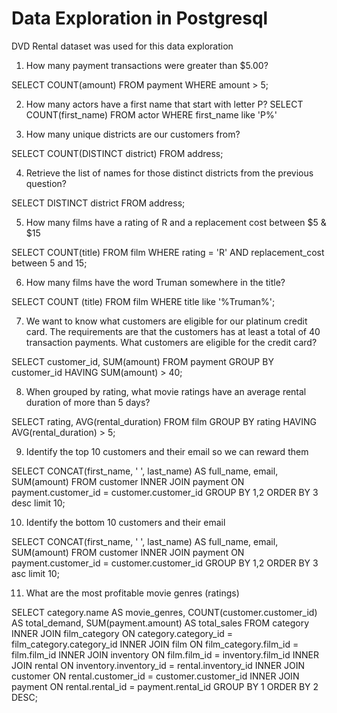 # Data Exploration in Postgresql
DVD Rental dataset was used for this data exploration

1. How many payment transactions were greater than $5.00?

SELECT COUNT(amount) FROM payment WHERE amount > 5;


2. How many actors have a first name that start with letter P?
SELECT COUNT(first_name) FROM actor
WHERE first_name like 'P%'


3. How many unique districts are our customers from?

SELECT COUNT(DISTINCT district) FROM address; 


4. Retrieve the list of names for those distinct districts from the previous question?

SELECT DISTINCT district FROM address;


5. How many films have a rating of R and a replacement cost between $5 & $15

SELECT COUNT(title) FROM film
WHERE rating = 'R' AND replacement_cost between 5 and 15;


6. How many films have the word Truman somewhere in the title?

SELECT COUNT (title) FROM film WHERE title like '%Truman%';


7. We want to know what customers are eligible for our platinum credit card. 
The requirements are that the customers has at least a total of 40 transaction payments. What customers are eligible for the credit card?

SELECT customer_id, SUM(amount) FROM payment
GROUP BY customer_id HAVING SUM(amount) > 40;


8. When grouped by rating, what movie ratings have an average rental duration of more than 5 days?

SELECT rating, AVG(rental_duration) FROM film
GROUP BY rating HAVING AVG(rental_duration) > 5;


9. Identify the top 10 customers and their email so we can reward them

SELECT CONCAT(first_name, ' ', last_name) AS full_name, email, SUM(amount) FROM customer 
INNER JOIN payment ON payment.customer_id = customer.customer_id
GROUP BY 1,2
ORDER BY 3 desc limit 10;


10. Identify the bottom 10 customers and their email 

SELECT CONCAT(first_name, ' ', last_name) AS full_name, email, SUM(amount) FROM customer 
INNER JOIN payment ON payment.customer_id = customer.customer_id
GROUP BY 1,2
ORDER BY 3 asc limit 10;


11. What are the most profitable movie genres (ratings)

SELECT category.name AS movie_genres, COUNT(customer.customer_id) AS total_demand, SUM(payment.amount) AS total_sales 
FROM category
INNER JOIN film_category ON category.category_id = film_category.category_id
INNER JOIN film ON film_category.film_id = film.film_id
INNER JOIN inventory ON film.film_id = inventory.film_id
INNER JOIN rental ON inventory.inventory_id = rental.inventory_id
INNER JOIN customer ON rental.customer_id = customer.customer_id
INNER JOIN payment ON rental.rental_id = payment.rental_id
GROUP BY 1
ORDER BY 2 DESC;
